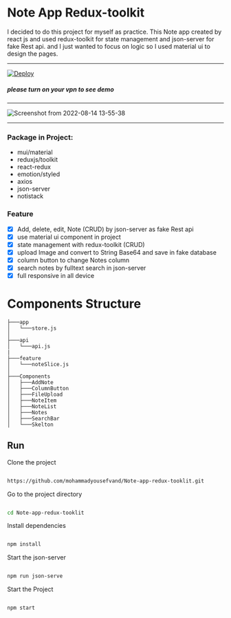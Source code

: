 # Note App Redux-toolkit

I decided to do this project for myself as practice.
This Note app created by react js and used redux-toolkit for state management and json-server for fake Rest api.
and I just wanted to focus on logic so I used material ui to design the pages.

---
[![Deploy](https://www.herokucdn.com/deploy/button.svg)](https://noteapp-redux-toolkit.herokuapp.com/) 
##### *please turn on your vpn to see demo*
---
![Screenshot from 2022-08-14 13-55-38](https://user-images.githubusercontent.com/91375726/184532957-106723b2-add0-4ea4-b6b6-2d4b624b7513.png)

---

### Package in Project:

- mui/material
- reduxjs/toolkit
- react-redux
- emotion/styled
- axios
- json-server
- notistack

### Feature

- [x]  Add, delete, edit, Note (CRUD) by json-server as fake Rest api
- [x]  use material ui component in project
- [x]  state management with redux-toolkit (CRUD)
- [x]  upload Image and convert to String Base64 and save in fake database
- [x]  column button to change Notes column
- [x]  search notes by fulltext search in json-server
- [x]  full responsive in all device

# Components Structure
```
├───app
│   └───store.js
│ 
├───api
│   └───api.js
|
├───feature
│   └───noteSlice.js
│
├───Components
│   ├───AddNote
│   ├───ColumnButton
│   ├───FileUpload
│   ├───NoteItem
│   ├───NoteList
│   ├───Notes
│   ├───SearchBar
│   └───Skelton

```

## Run

Clone the project

```bash

https://github.com/mohammadyousefvand/Note-app-redux-tooklit.git

```

Go to the project directory

```bash

cd Note-app-redux-tooklit


```

Install dependencies

```bash

npm install

```

Start the json-server

```bash

npm run json-serve

```

Start the Project

```bash

npm start
```
